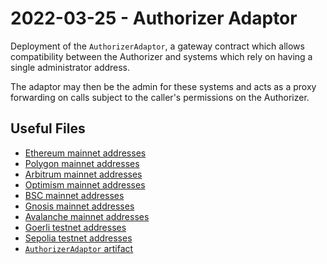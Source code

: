 # 2022-03-25 - Authorizer Adaptor

Deployment of the `AuthorizerAdaptor`, a gateway contract which allows compatibility between the Authorizer and systems which rely on having a single administrator address.

The adaptor may then be the admin for these systems and acts as a proxy forwarding on calls subject to the caller's permissions on the Authorizer.

## Useful Files

- [Ethereum mainnet addresses](./output/mainnet.json)
- [Polygon mainnet addresses](./output/polygon.json)
- [Arbitrum mainnet addresses](./output/arbitrum.json)
- [Optimism mainnet addresses](./output/optimism.json)
- [BSC mainnet addresses](./output/bsc.json)
- [Gnosis mainnet addresses](./output/gnosis.json)
- [Avalanche mainnet addresses](./output/avalanche.json)
- [Goerli testnet addresses](./output/goerli.json)
- [Sepolia testnet addresses](./output/sepolia.json)
- [`AuthorizerAdaptor` artifact](./artifact/AuthorizerAdaptor.json)
